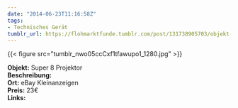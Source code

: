 ```yaml
---
date: "2014-06-23T11:16:58Z"
tags:
- Technisches Gerät
tumblr_url: https://flohmarktfunde.tumblr.com/post/131738905703/objekt-super-8-projektor-beschreibung-lorem
---
```

 {{< figure src="tumblr_nwo05ccCxf1tfawupo1_1280.jpg" >}}  

**Objekt:** Super 8 Projektor  
**Beschreibung:**   
**Ort:** eBay Kleinanzeigen  
**Preis:** 23€  
**Links:** 
